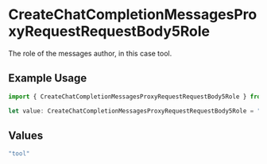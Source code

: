 # CreateChatCompletionMessagesProxyRequestRequestBody5Role

The role of the messages author, in this case tool.

## Example Usage

```typescript
import { CreateChatCompletionMessagesProxyRequestRequestBody5Role } from "@orq-ai/node/models/operations";

let value: CreateChatCompletionMessagesProxyRequestRequestBody5Role = "tool";
```

## Values

```typescript
"tool"
```